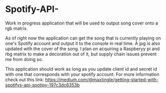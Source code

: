 # Spotify-API-
Work in progress application that will be used to output song cover onto a rgb matrix. 


As of right now the application can get the song that is currently playing on one's Spotify account and output it to the console in real time. A jpg is also updated with the cover of the song. I plan on acquiring a Raspberyy pi and rbg matrix to make a decoration out of it, but supply chain issues prevent me from doing so. 


This application should work as long as you update client id and secret id with one that corresponds with your spotify account. 
For more information check out this link: https://medium.com/@maxtingle/getting-started-with-spotifys-api-spotipy-197c3dc6353b
